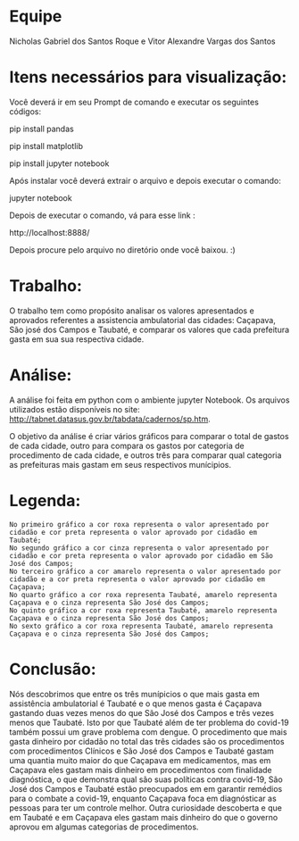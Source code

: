 # Equipe

Nicholas Gabriel dos Santos Roque e Vitor Alexandre Vargas dos Santos

# Itens necessários para visualização:

Você deverá ir em seu Prompt de comando e executar os seguintes códigos:

pip install pandas

pip install matplotlib

pip install jupyter notebook

Após instalar você deverá extrair o arquivo e depois executar o comando:

jupyter notebook

Depois de executar o comando, vá para esse link : 

http://localhost:8888/

Depois procure pelo arquivo no diretório onde você baixou. :)

# Trabalho:

O trabalho tem como propósito analisar os valores apresentados e aprovados referentes a assistencia ambulatorial das cidades: Caçapava, São josé dos Campos e Taubaté, e comparar os valores que cada prefeitura gasta em sua sua respectiva cidade.

# Análise:

A análise foi feita em python com o ambiente jupyter Notebook. Os arquivos utilizados estão disponíveis no site: http://tabnet.datasus.gov.br/tabdata/cadernos/sp.htm.

O objetivo da análise é criar vários gráficos para comparar o total de gastos de cada cidade, outro para compara os gastos por categoria de procedimento de cada cidade, e outros três para comparar qual categoria as prefeituras mais gastam em seus respectivos munícipios.

# Legenda: 

    No primeiro gráfico a cor roxa representa o valor apresentado por cidadão e cor preta representa o valor aprovado por cidadão em Taubaté;
    No segundo gráfico a cor cinza representa o valor apresentado por cidadão e cor preta representa o valor aprovado por cidadão em São José dos Campos;
    No terceiro gráfico a cor amarelo representa o valor apresentado por cidadão e a cor preta representa o valor aprovado por cidadão em Caçapava;
    No quarto gráfico a cor roxa representa Taubaté, amarelo representa Caçapava e o cinza representa São José dos Campos;
    No quinto gráfico a cor roxa representa Taubaté, amarelo representa Caçapava e o cinza representa São José dos Campos;
    No sexto gráfico a cor roxa representa Taubaté, amarelo representa Caçapava e o cinza representa São José dos Campos;

# Conclusão:

   Nós descobrimos que entre os três munípicios o que mais gasta em assistência ambulatorial é Taubaté e o que menos gasta é Caçapava gastando duas vezes menos do que São José dos Campos e três vezes menos que Taubaté. Isto por que Taubaté além de ter problema do covid-19 também possui um grave problema com dengue.
   O procedimento que mais gasta dinheiro por cidadão no total das três cidades são os procedimentos com procedimentos Clínicos e São José dos Campos e Taubaté gastam uma quantia muito maior do que Caçapava em medicamentos, mas em Caçapava eles gastam mais dinheiro em procedimentos com finalidade diagnóstica, o que demonstra qual são suas políticas contra covid-19, São José dos Campos e Taubaté estão preocupados em em garantir remédios para o combate a covid-19, enquanto Caçapava foca em diagnósticar as pessoas para ter um controle melhor.
  Outra curiosidade descoberta e que em Taubaté e em Caçapava eles gastam mais dinheiro do que o governo aprovou em algumas categorias de procedimentos. 
